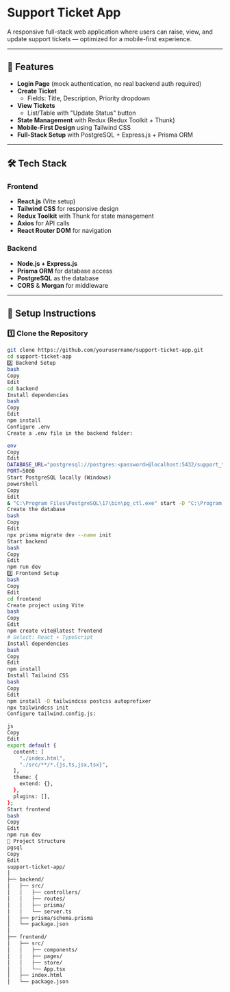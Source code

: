 # Support Ticket App

A responsive full-stack web application where users can raise, view, and update support tickets — optimized for a mobile-first experience.

---

## 📌 Features

- **Login Page** (mock authentication, no real backend auth required)
- **Create Ticket**  
  - Fields: Title, Description, Priority dropdown
- **View Tickets**  
  - List/Table with "Update Status" button
- **State Management** with Redux (Redux Toolkit + Thunk)
- **Mobile-First Design** using Tailwind CSS
- **Full-Stack Setup** with PostgreSQL + Express.js + Prisma ORM

---

## 🛠 Tech Stack

### **Frontend**
- **React.js** (Vite setup)
- **Tailwind CSS** for responsive design
- **Redux Toolkit** with Thunk for state management
- **Axios** for API calls
- **React Router DOM** for navigation

### **Backend**
- **Node.js + Express.js**
- **Prisma ORM** for database access
- **PostgreSQL** as the database
- **CORS** & **Morgan** for middleware

---

## 🚀 Setup Instructions

### **1️⃣ Clone the Repository**
```bash
git clone https://github.com/yourusername/support-ticket-app.git
cd support-ticket-app
2️⃣ Backend Setup
bash
Copy
Edit
cd backend
Install dependencies
bash
Copy
Edit
npm install
Configure .env
Create a .env file in the backend folder:

env
Copy
Edit
DATABASE_URL="postgresql://postgres:<password>@localhost:5432/support_ticket_app?schema=public"
PORT=5000
Start PostgreSQL locally (Windows)
powershell
Copy
Edit
& "C:\Program Files\PostgreSQL\17\bin\pg_ctl.exe" start -D "C:\Program Files\PostgreSQL\17\data"
Create the database
bash
Copy
Edit
npx prisma migrate dev --name init
Start backend
bash
Copy
Edit
npm run dev
3️⃣ Frontend Setup
bash
Copy
Edit
cd frontend
Create project using Vite
bash
Copy
Edit
npm create vite@latest frontend
# Select: React + TypeScript
Install dependencies
bash
Copy
Edit
npm install
Install Tailwind CSS
bash
Copy
Edit
npm install -D tailwindcss postcss autoprefixer
npx tailwindcss init
Configure tailwind.config.js:

js
Copy
Edit
export default {
  content: [
    "./index.html",
    "./src/**/*.{js,ts,jsx,tsx}",
  ],
  theme: {
    extend: {},
  },
  plugins: [],
};
Start frontend
bash
Copy
Edit
npm run dev
📂 Project Structure
pgsql
Copy
Edit
support-ticket-app/
│
├── backend/
│   ├── src/
│   │   ├── controllers/
│   │   ├── routes/
│   │   ├── prisma/
│   │   └── server.ts
│   ├── prisma/schema.prisma
│   └── package.json
│
├── frontend/
│   ├── src/
│   │   ├── components/
│   │   ├── pages/
│   │   ├── store/
│   │   └── App.tsx
│   ├── index.html
│   └── package.json